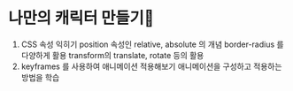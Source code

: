 # 나만의 캐릭터 만들기🐰

1. CSS 속성 익히기
   position 속성인 relative, absolute 의 개념
   border-radius 를 다양하게 활용
   transform의 translate, rotate 등의 활용
2. keyframes 를 사용하여 애니메이션 적용해보기
   애니메이션을 구성하고 적용하는 방법을 학습
